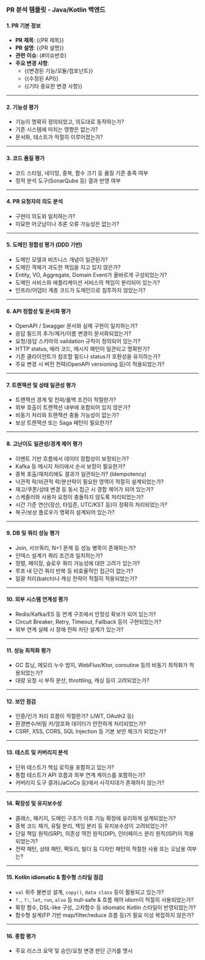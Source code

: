 ### PR 분석 템플릿 - Java/Kotlin 백엔드

#### 1. PR 기본 정보
- **PR 제목**: {{PR 제목}}
- **PR 설명**: {{PR 설명}}
- **관련 이슈**: (#이슈번호)
- **주요 변경 사항**:
  - {{변경된 기능/모듈/컴포넌트}}
  - {{수정된 API}}
  - {{기타 중요한 변경 사항}}

---

#### 2. 기능성 평가
- 기능이 명확히 정의되었고, 의도대로 동작하는가?
- 기존 시스템에 미치는 영향은 없는가?
- 문서화, 테스트가 적절히 이루어졌는가?

---

#### 3. 코드 품질 평가
- 코드 스타일, 네이밍, 중복, 함수 크기 등 품질 기준 충족 여부
- 정적 분석 도구(SonarQube 등) 결과 반영 여부

---

#### 4. PR 요청자의 의도 분석
- 구현이 의도와 일치하는가?
- 미묘한 어긋남이나 추론 오류 가능성은 없는가?

---

#### 5. 도메인 정합성 평가 (DDD 기반)
- 도메인 모델과 비즈니스 개념이 일관된가?
- 도메인 객체가 과도한 책임을 지고 있지 않은가?
- Entity, VO, Aggregate, Domain Event가 올바르게 구성되었는가?
- 도메인 서비스와 애플리케이션 서비스의 책임이 분리되어 있는가?
- 인프라/어댑터 계층 코드가 도메인으로 침투하지 않았는가?

---

#### 6. API 정합성 및 문서화 평가
- OpenAPI / Swagger 문서와 실제 구현이 일치하는가?
- 응답 필드의 추가/제거/이름 변경이 문서화되었는가?
- 요청/응답 스키마의 validation 규칙이 정의되어 있는가?
- HTTP status, 에러 코드, 메시지 패턴이 일관되고 명확한가?
- 기존 클라이언트가 참조할 필드나 status가 호환성을 유지하는가?
- 주요 변경 시 버전 전략(OpenAPI versioning 등)이 적용되었는가?

---

#### 7. 트랜잭션 및 상태 일관성 평가
- 트랜잭션 경계 및 전파/롤백 조건이 적절한가?
- 외부 호출이 트랜잭션 내부에 포함되어 있지 않은가?
- 비동기 처리와 트랜잭션 충돌 가능성이 없는가?
- 보상 트랜잭션 또는 Saga 패턴이 필요한가?

---

#### 8. 고난이도 일관성/경계 제어 평가
- 이벤트 기반 흐름에서 데이터 정합성이 보장되는가?
- Kafka 등 메시지 처리에서 순서 보장이 필요한가?
- 중복 호출/재처리에도 결과가 일관되는가? (Idempotency)
- 낙관적 락/비관적 락/분산락이 필요한 영역이 적절히 설계되었는가?
- 재고/쿠폰/상태 변경 등 동시 접근 시 경합 제어가 되어 있는가?
- 스케줄러와 사용자 요청이 충돌하지 않도록 처리되었는가?
- 시간 기준 연산(정산, 타임존, UTC/KST 등)이 정확히 처리되었는가?
- 복구/보상 플로우가 명확히 설계되어 있는가?

---

#### 9. DB 및 쿼리 성능 평가
- Join, 서브쿼리, N+1 문제 등 성능 병목이 존재하는가?
- 인덱스 설계가 쿼리 조건과 일치하는가?
- 정렬, 페이징, 슬로우 쿼리 가능성에 대한 고려가 있는가?
- 루프 내 단건 쿼리 반복 등 비효율적인 접근이 없는가?
- 일괄 처리(batch)나 캐싱 전략이 적절히 적용되었는가?

---

#### 10. 외부 시스템 연계성 평가
- Redis/Kafka/ES 등 연계 구조에서 안정성 확보가 되어 있는가?
- Circuit Breaker, Retry, Timeout, Fallback 등이 구현되었는가?
- 외부 연계 실패 시 장애 전파 차단 설계가 있는가?

---

#### 11. 성능 최적화 평가
- GC 튜닝, 메모리 누수 방지, WebFlux/Ktor, coroutine 등의 비동기 최적화가 적용되었는가?
- 대량 요청 시 부하 분산, throttling, 캐싱 등이 고려되었는가?

---

#### 12. 보안 점검
- 인증/인가 처리 흐름이 적절한가? (JWT, OAuth2 등)
- 환경변수/비밀 키/암호화 데이터가 안전하게 처리되었는가?
- CSRF, XSS, CORS, SQL Injection 등 기본 보안 체크가 되었는가?

---

#### 13. 테스트 및 커버리지 분석
- 단위 테스트가 핵심 로직을 포함하고 있는가?
- 통합 테스트가 API 흐름과 외부 연계 케이스를 포함하는가?
- 커버리지 도구 결과(JaCoCo 등)에서 사각지대가 존재하지 않는가?

---

#### 14. 확장성 및 유지보수성
- 클래스, 패키지, 도메인 구조가 이후 기능 확장에 유리하게 설계되었는가?
- 중복 코드 제거, 유틸 분리, 책임 분리 등 유지보수성이 고려되었는가?
- 단일 책임 원칙(SRP), 의존성 역전 원칙(DIP), 인터페이스 분리 원칙(ISP)이 적용되었는가?
- 전략 패턴, 상태 패턴, 팩토리, 빌더 등 디자인 패턴의 적절한 사용 또는 오남용 여부는?

---

#### 15. Kotlin idiomatic & 함수형 스타일 점검
- `val` 위주 불변성 설계, `copy()`, `data class` 등이 활용되고 있는가?
- `?.`, `?:`, `let`, `run`, `also` 등 null-safe & 흐름 제어 idiom이 적절히 사용되었는가?
- 확장 함수, DSL-like 구성, 고차함수 등 idiomatic Kotlin 스타일이 반영되었는가?
- 함수형 설계(FP 기반 map/filter/reduce 흐름 등)가 필요 이상 복잡하지 않은가?

---

#### 16. 종합 평가
- 주요 리스크 요약 및 승인/요청 변경 판단 근거를 명시
